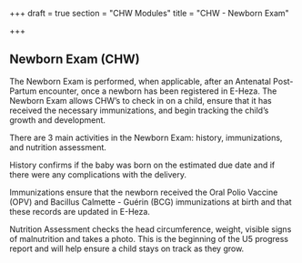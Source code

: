 +++
draft = true
section = "CHW Modules"
title = "CHW - Newborn Exam"

+++
## **Newborn Exam (CHW)**

The Newborn Exam is performed, when applicable, after an Antenatal Post-Partum encounter, once a newborn has been registered in E-Heza. The Newborn Exam allows CHW’s to check in on a child, ensure that it has received the necessary immunizations, and begin tracking the child’s growth and development.

There are 3 main activities in the Newborn Exam: history, immunizations, and nutrition assessment.

History confirms if the baby was born on the estimated due date and if there were any complications with the delivery.

Immunizations ensure that the newborn received the Oral Polio Vaccine (OPV) and Bacillus Calmette - Guérin (BCG) immunizations at birth and that these records are updated in E-Heza.

Nutrition Assessment checks the head circumference, weight, visible signs of malnutrition and takes a photo. This is the beginning of the U5 progress report and will help ensure a child stays on track as they grow.